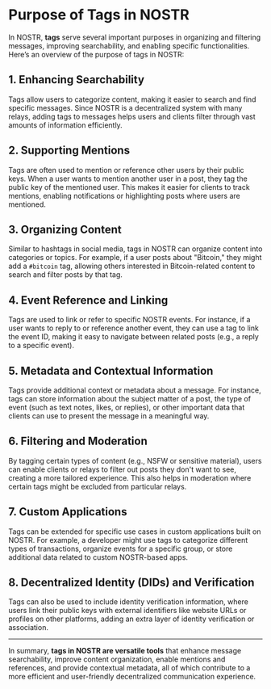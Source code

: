 # Purpose of Tags in NOSTR

In NOSTR, **tags** serve several important purposes in organizing and filtering messages, improving searchability, and enabling specific functionalities. Here’s an overview of the purpose of tags in NOSTR:

## 1. Enhancing Searchability
Tags allow users to categorize content, making it easier to search and find specific messages. Since NOSTR is a decentralized system with many relays, adding tags to messages helps users and clients filter through vast amounts of information efficiently.

## 2. Supporting Mentions
Tags are often used to mention or reference other users by their public keys. When a user wants to mention another user in a post, they tag the public key of the mentioned user. This makes it easier for clients to track mentions, enabling notifications or highlighting posts where users are mentioned.

## 3. Organizing Content
Similar to hashtags in social media, tags in NOSTR can organize content into categories or topics. For example, if a user posts about "Bitcoin," they might add a `#bitcoin` tag, allowing others interested in Bitcoin-related content to search and filter posts by that tag.

## 4. Event Reference and Linking
Tags are used to link or refer to specific NOSTR events. For instance, if a user wants to reply to or reference another event, they can use a tag to link the event ID, making it easy to navigate between related posts (e.g., a reply to a specific event).

## 5. Metadata and Contextual Information
Tags provide additional context or metadata about a message. For instance, tags can store information about the subject matter of a post, the type of event (such as text notes, likes, or replies), or other important data that clients can use to present the message in a meaningful way.

## 6. Filtering and Moderation
By tagging certain types of content (e.g., NSFW or sensitive material), users can enable clients or relays to filter out posts they don't want to see, creating a more tailored experience. This also helps in moderation where certain tags might be excluded from particular relays.

## 7. Custom Applications
Tags can be extended for specific use cases in custom applications built on NOSTR. For example, a developer might use tags to categorize different types of transactions, organize events for a specific group, or store additional data related to custom NOSTR-based apps.

## 8. Decentralized Identity (DIDs) and Verification
Tags can also be used to include identity verification information, where users link their public keys with external identifiers like website URLs or profiles on other platforms, adding an extra layer of identity verification or association.

---

In summary, **tags in NOSTR are versatile tools** that enhance message searchability, improve content organization, enable mentions and references, and provide contextual metadata, all of which contribute to a more efficient and user-friendly decentralized communication experience.
